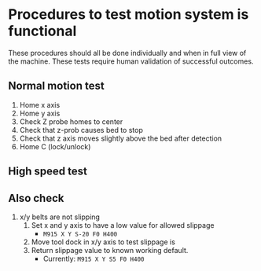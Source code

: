 # Procedures to test motion system is functional
These procedures should all be done individually and when in full view of the machine. These tests require human validation of successful outcomes.

## Normal motion test

1. Home x axis
1. Home y axis
1. Check Z probe homes to center
1. Check that z-prob causes bed to stop
1. Check that z axis moves slightly above the bed after detection
1. Home C (lock/unlock)

## High speed test

## Also check

1. x/y belts are not slipping
    1. Set x and y axis to have a low value for allowed slippage
        * `M915 X Y S-20 F0 H400`
    1. Move tool dock in x/y axis to test slippage is 
    1. Return slippage value to known working default. 
        * Currently: `M915 X Y S5 F0 H400`